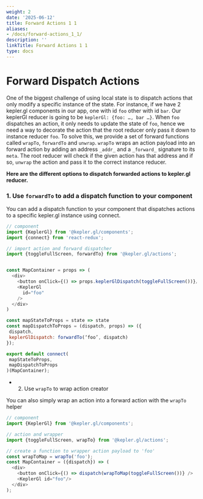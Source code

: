 ```yaml
---
weight: 2
date: '2025-06-12'
title: Forward Actions 1 1
aliases:
- /docs/forward-actions_1_1/
description: ''
linkTitle: Forward Actions 1 1
type: docs
---
```


# Forward Dispatch Actions

One of the biggest challenge of using local state is to dispatch actions that only modify a specific instance of the state. For instance, if we have 2 kepler.gl components in our app, one with id `foo` other with id `bar`. Our keplerGl reducer is going to be `keplerGl: {foo: …, bar …}`. When `foo` dispatches an action, it only needs to update the state of `foo`, hence we need a way to decorate the action that the root reducer only pass it down to instance reducer `foo`.  To solve this, we provide a set of forward functions called `wrapTo`, `forwardTo` and `unwrap`. `wrapTo` wraps an action payload into an forward action by adding an address `_addr_` and a `_forward_` signature to its `meta`. The root reducer will check if the given action has that address and if so, `unwrap` the action and pass it to the correct instance reducer.

**Here are the different options to dispatch forwarded actions to kepler.gl reducer.**

### 1. Use `forwardTo` to add a dispatch function to your component

You can add a dispatch function to your component that dispatches actions to a specific kepler.gl instance using connect.

```js
// component
import {KeplerGl} from '@kepler.gl/components';
import {connect} from 'react-redux';

// import action and forward dispatcher
import {toggleFullScreen, forwardTo} from '@kepler.gl/actions';


const MapContainer = props => (
  <div>
    <button onClick={() => props.keplerGlDispatch(toggleFullScreen())}/>
    <KeplerGl
      id="foo"
    />
  </div>
)

const mapStateToProps = state => state
const mapDispatchToProps = (dispatch, props) => ({
 dispatch,
 keplerGlDispatch: forwardTo(‘foo’, dispatch)
});

export default connect(
 mapStateToProps,
 mapDispatchToProps
)(MapContainer);
```

- 2. Use `wrapTo`  to wrap action creator

You can also simply wrap an action into a forward action with the `wrapTo` helper

```js
// component
import {KeplerGl} from '@kepler.gl/components';

// action and wrapper
import {toggleFullScreen, wrapTo} from '@kepler.gl/actions';

// create a function to wrapper action payload to 'foo'
const wrapToMap = wrapTo('foo');
const MapContainer = ({dispatch}) => (
  <div>
    <button onClick={() => dispatch(wrapToMap(toggleFullScreen())} />
    <KeplerGl id="foo"/>
  </div>
);

```
